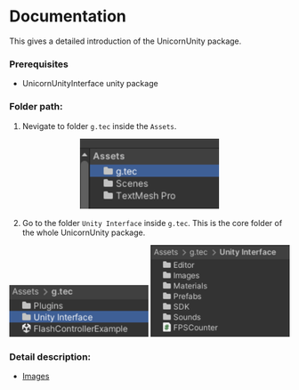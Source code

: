 # Documentation
This gives a detailed introduction of the UnicornUnity package.

### Prerequisites
- UnicornUnityInterface unity package

### Folder path:
1. Nevigate to folder ``g.tec`` inside the `Assets`.
<p align="center">
<img src="../Img/image7.png" alt="drawing" width="250"/><br/>
</p>

2. Go to the folder `Unity Interface` inside `g.tec`. This is the core folder of the whole UnicornUnity package.
<p align="center">
<img src="../Img/image8.png" alt="drawing" width="250"/>
<img src="../Img/image9.png" alt="drawing" width="250"/><br/>
</p>

### Detail description:
- [Images](/tutorial/Images.md)
